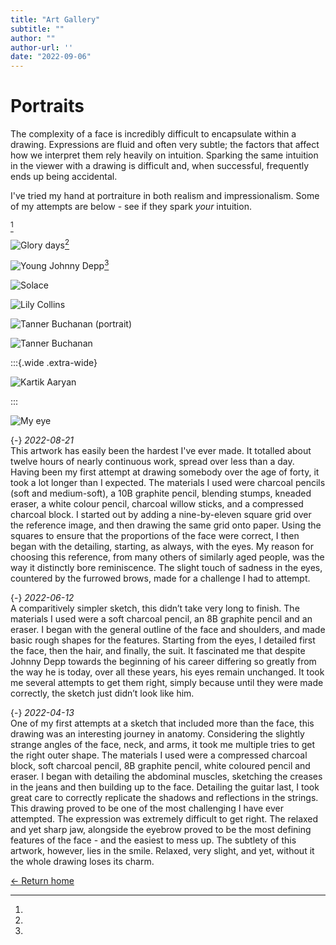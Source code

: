```yaml
---
title: "Art Gallery"
subtitle: ""
author: ""
author-url: ''
date: "2022-09-06"
---
```

# Portraits

The complexity of a face is incredibly difficult to encapsulate within a drawing.
Expressions are fluid and often very subtle; the factors that affect how we
interpret them rely heavily on intuition. Sparking the same intuition in the
viewer with a drawing is difficult and, when successful, frequently ends up being
accidental.

I've tried my hand at portraiture in both realism and impressionalism. Some of
my attempts are below - see if they spark _your_ intuition.

[^glory]

![Glory days](IMG_4300.jpg)[^johnny]

![Young Johnny Depp](IMG_3847.jpg)[^solace]

![Solace](IMG_3100.jpg)

![Lily Collins](IMG_2421.jpg)

![Tanner Buchanan (portrait)](IMG_4779.jpg)

![Tanner Buchanan](IMG_4813.jpg)

:::{.wide .extra-wide}

![Kartik Aaryan](IMG_4213.jpg)

:::

![My eye](IMG_4980.jpg)





[^glory]:
  {-} _2022-08-21_  
  This artwork has easily been the hardest I've ever made. It totalled about
  twelve hours of nearly continuous work, spread over less than a day.
  Having been  my first attempt at drawing somebody over the age of forty,
  it took a lot longer than I expected.
  The materials I used were charcoal pencils (soft and medium-soft), a
  10B graphite pencil, blending stumps, kneaded eraser, a white colour
  pencil, charcoal willow sticks, and a compressed charcoal block. I
  started out by adding a nine-by-eleven square grid over the reference
  image, and then drawing the same grid onto paper. Using the squares to
  ensure that the proportions of the face were correct, I then began with
  the detailing, starting, as always, with the eyes. My reason for choosing
  this reference, from many others of similarly aged people, was the way
  it distinctly bore reminiscence. The slight touch of sadness in the eyes,
  countered by the furrowed brows, made for a challenge I had to attempt. 

[^johnny]:
  {-} _2022-06-12_  
  A comparitively simpler sketch, this didn’t take very long to finish.
  The materials I used were a soft charcoal pencil, an 8B graphite pencil
  and an eraser. I began with the general outline of the face and
  shoulders, and made basic rough shapes for the features. Starting from
  the eyes, I detailed first the face, then the hair, and finally, the suit.
  It fascinated me that despite Johnny Depp towards the beginning of his
  career differing so greatly from the way he is today, over all these
  years, his eyes remain unchanged. It took me several attempts to get them
  right, simply because until they were made correctly, the sketch just
  didn’t look like him. 

[^solace]:
  {-} _2022-04-13_  
  One of my first attempts at a sketch that included more than the face,
  this drawing was an interesting journey in anatomy. Considering the
  slightly strange angles of the face, neck, and arms, it took me multiple
  tries to get the right outer shape. The materials I used were a
  compressed charcoal block, soft charcoal pencil, 8B graphite pencil,
  white coloured pencil and eraser. I began with detailing the abdominal
  muscles, sketching the creases in the jeans and then building up
  to the face. Detailing the guitar last, I took great care to correctly
  replicate the shadows and reflections in the strings. This drawing
  proved to be one of the most challenging I have ever attempted.
  The expression was extremely difficult to get right. The relaxed and yet
  sharp jaw, alongside the eyebrow proved to be the most defining features
  of the face - and the easiest to mess up. The subtlety of this artwork,
  however, lies in the smile. Relaxed, very slight, and yet, without it
  the whole drawing loses its charm.






[← Return home](index)

  


